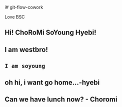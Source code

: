 i# git-flow-cowork

Love BSC
## Hi! ChoRoMi SoYoung Hyebi!
## I am westbro!


## `I am soyoung`

## oh hi, i want go home...-hyebi


## Can we have lunch now? - Choromi

